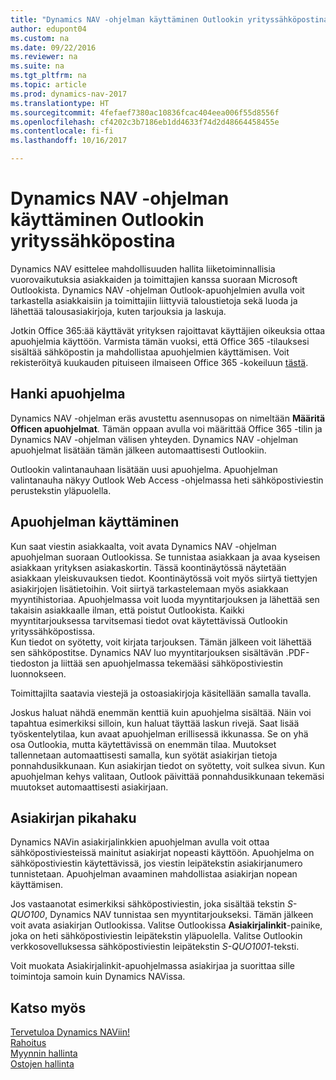 ```yaml
---
title: "Dynamics NAV -ohjelman käyttäminen Outlookin yrityssähköpostina"
author: edupont04
ms.custom: na
ms.date: 09/22/2016
ms.reviewer: na
ms.suite: na
ms.tgt_pltfrm: na
ms.topic: article
ms.prod: dynamics-nav-2017
ms.translationtype: HT
ms.sourcegitcommit: 4fefaef7380ac10836fcac404eea006f55d8556f
ms.openlocfilehash: cf4202c3b7186eb1dd4633f74d2d48664458455e
ms.contentlocale: fi-fi
ms.lasthandoff: 10/16/2017

---
```


# <a name="using-dynamics-nav-as-your-business-inbox-in-outlook"></a>Dynamics NAV -ohjelman käyttäminen Outlookin yrityssähköpostina
Dynamics NAV esittelee mahdollisuuden hallita liiketoiminnallisia vuorovaikutuksia asiakkaiden ja toimittajien kanssa suoraan Microsoft Outlookista. Dynamics NAV -ohjelman Outlook-apuohjelmien avulla voit tarkastella asiakkaisiin ja toimittajiin liittyviä taloustietoja sekä luoda ja lähettää talousasiakirjoja, kuten tarjouksia ja laskuja.  

Jotkin Office 365:ää käyttävät yrityksen rajoittavat käyttäjien oikeuksia ottaa apuohjelmia käyttöön. Varmista tämän vuoksi, että Office 365 -tilauksesi sisältää sähköpostin ja mahdollistaa apuohjelmien käyttämisen. Voit rekisteröityä kuukauden pituiseen ilmaiseen Office 365 -kokeiluun [tästä](https://products.office.com/try).  

## <a name="get-the-add-in"></a>Hanki apuohjelma
Dynamics NAV -ohjelman eräs avustettu asennusopas on nimeltään **Määritä Officen apuohjelmat**. Tämän oppaan avulla voi määrittää Office 365 -tilin ja Dynamics NAV -ohjelman välisen yhteyden. Dynamics NAV -ohjelman apuohjelmat lisätään tämän jälkeen automaattisesti Outlookiin.  

Outlookin valintanauhaan lisätään uusi apuohjelma. Apuohjelman valintanauha näkyy Outlook Web Access -ohjelmassa heti sähköpostiviestin perustekstin yläpuolella.  

## <a name="using-the-add-in"></a>Apuohjelman käyttäminen
Kun saat viestin asiakkaalta, voit avata Dynamics NAV -ohjelman apuohjelman suoraan Outlookissa. Se tunnistaa asiakkaan ja avaa kyseisen asiakkaan yrityksen asiakaskortin. Tässä koontinäytössä näytetään asiakkaan yleiskuvauksen tiedot. Koontinäytössä voit myös siirtyä tiettyjen asiakirjojen lisätietoihin. Voit siirtyä tarkastelemaan myös asiakkaan myyntihistoriaa.
Apuohjelmassa voit luoda myyntitarjouksen ja lähettää sen takaisin asiakkaalle ilman, että poistut Outlookista. Kaikki myyntitarjouksessa tarvitsemasi tiedot ovat käytettävissä Outlookin yrityssähköpostissa.  
Kun tiedot on syötetty, voit kirjata tarjouksen. Tämän jälkeen voit lähettää sen sähköpostitse. Dynamics NAV luo myyntitarjouksen sisältävän .PDF-tiedoston ja liittää sen apuohjelmassa tekemääsi sähköpostiviestin luonnokseen.  

Toimittajilta saatavia viestejä ja ostoasiakirjoja käsitellään samalla tavalla.  

Joskus haluat nähdä enemmän kenttiä kuin apuohjelma sisältää. Näin voi tapahtua esimerkiksi silloin, kun haluat täyttää laskun rivejä. Saat lisää työskentelytilaa, kun avaat apuohjelman erillisessä ikkunassa. Se on yhä osa Outlookia, mutta käytettävissä on enemmän tilaa. Muutokset tallennetaan automaattisesti samalla, kun syötät asiakirjan tietoja ponnahdusikkunaan. Kun asiakirjan tiedot on syötetty, voit sulkea sivun. Kun apuohjelman kehys valitaan, Outlook päivittää ponnahdusikkunaan tekemäsi muutokset automaattisesti asiakirjaan.  

## <a name="quick-document-lookup"></a>Asiakirjan pikahaku
Dynamics NAVin asiakirjalinkkien apuohjelman avulla voit ottaa sähköpostiviesteissä mainitut asiakirjat nopeasti käyttöön. Apuohjelma on sähköpostiviestin käytettävissä, jos viestin leipätekstin asiakirjanumero tunnistetaan. Apuohjelman avaaminen mahdollistaa asiakirjan nopean käyttämisen.  

Jos vastaanotat esimerkiksi sähköpostiviestin, joka sisältää tekstin *S-QUO100*, Dynamics NAV tunnistaa sen myyntitarjoukseksi. Tämän jälkeen voit avata asiakirjan Outlookissa. Valitse Outlookissa **Asiakirjalinkit**-painike, joka on heti sähköpostiviestin leipätekstin yläpuolella. Valitse Outlookin verkkosovelluksessa sähköpostiviestin leipätekstin *S-QUO1001*-teksti.  

Voit muokata Asiakirjalinkit-apuohjelmassa asiakirjaa ja suorittaa sille toimintoja samoin kuin Dynamics NAVissa.

## <a name="see-also"></a>Katso myös
[Tervetuloa Dynamics NAViin!](across-get-started.md)  
[Rahoitus](finance.md)  
[Myynnin hallinta](sales-manage-sales.md)  
[Ostojen hallinta](purchasing-manage-purchasing.md)  

